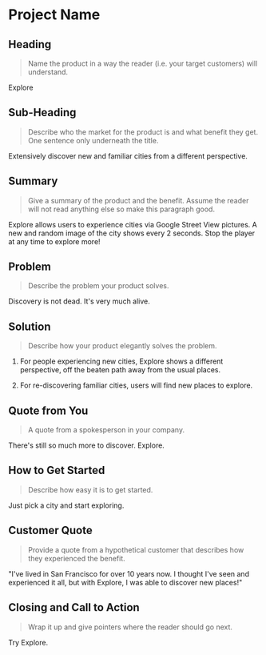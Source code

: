 # Project Name #

<!--
> This material was originally posted [here](http://www.quora.com/What-is-Amazons-approach-to-product-development-and-product-management). It is reproduced here for posterities sake.

There is an approach called "working backwards" that is widely used at Amazon. They work backwards from the customer, rather than starting with an idea for a product and trying to bolt customers onto it. While working backwards can be applied to any specific product decision, using this approach is especially important when developing new products or features.

For new initiatives a product manager typically starts by writing an internal press release announcing the finished product. The target audience for the press release is the new/updated product's customers, which can be retail customers or internal users of a tool or technology. Internal press releases are centered around the customer problem, how current solutions (internal or external) fail, and how the new product will blow away existing solutions.

If the benefits listed don't sound very interesting or exciting to customers, then perhaps they're not (and shouldn't be built). Instead, the product manager should keep iterating on the press release until they've come up with benefits that actually sound like benefits. Iterating on a press release is a lot less expensive than iterating on the product itself (and quicker!).

If the press release is more than a page and a half, it is probably too long. Keep it simple. 3-4 sentences for most paragraphs. Cut out the fat. Don't make it into a spec. You can accompany the press release with a FAQ that answers all of the other business or execution questions so the press release can stay focused on what the customer gets. My rule of thumb is that if the press release is hard to write, then the product is probably going to suck. Keep working at it until the outline for each paragraph flows.

Oh, and I also like to write press-releases in what I call "Oprah-speak" for mainstream consumer products. Imagine you're sitting on Oprah's couch and have just explained the product to her, and then you listen as she explains it to her audience. That's "Oprah-speak", not "Geek-speak".

Once the project moves into development, the press release can be used as a touchstone; a guiding light. The product team can ask themselves, "Are we building what is in the press release?" If they find they're spending time building things that aren't in the press release (overbuilding), they need to ask themselves why. This keeps product development focused on achieving the customer benefits and not building extraneous stuff that takes longer to build, takes resources to maintain, and doesn't provide real customer benefit (at least not enough to warrant inclusion in the press release).
 -->

## Heading ##
  > Name the product in a way the reader (i.e. your target customers) will understand.

  Explore

## Sub-Heading ##
  > Describe who the market for the product is and what benefit they get. One sentence only underneath the title.

  Extensively discover new and familiar cities from a different perspective.

## Summary ##
  > Give a summary of the product and the benefit. Assume the reader will not read anything else so make this paragraph good.

  Explore allows users to experience cities via Google Street View pictures. A new and random image of the city shows every 2 seconds. Stop the player at any time to explore more!

## Problem ##
  > Describe the problem your product solves.

  Discovery is not dead. It's very much alive.

## Solution ##
  > Describe how your product elegantly solves the problem.

  1) For people experiencing new cities, Explore shows a different perspective, off the beaten path away from the usual places.

  2) For re-discovering familiar cities, users will find new places to explore.

## Quote from You ##
  > A quote from a spokesperson in your company.

  There's still so much more to discover. Explore.

## How to Get Started ##
  > Describe how easy it is to get started.

  Just pick a city and start exploring.

## Customer Quote ##
  > Provide a quote from a hypothetical customer that describes how they experienced the benefit.

  "I've lived in San Francisco for over 10 years now. I thought I've seen and experienced it all, but with Explore, I was able to discover new places!"

## Closing and Call to Action ##
  > Wrap it up and give pointers where the reader should go next.

  Try Explore.

